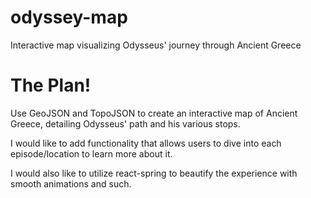 # odyssey-map
Interactive map visualizing Odysseus' journey through Ancient Greece

# The Plan!
Use GeoJSON and TopoJSON to create an interactive map of Ancient Greece, detailing Odysseus' path and his various stops.

I would like to add functionality that allows users to dive into each episode/location to learn more about it.

I would also like to utilize react-spring to beautify the experience with smooth animations and such.  